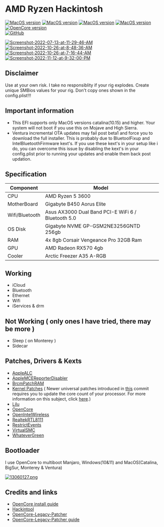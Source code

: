 # AMD Ryzen Hackintosh

[![MacOS version](https://img.shields.io/badge/Catalina-10.15.7-informational.svg)](https://www.apple.com/macos) [![MacOS version](https://img.shields.io/badge/Bigsur-11.7.1-informational.svg)](https://www.apple.com/macos) [![MacOS version](https://img.shields.io/badge/Monterey-12.6.1-informational.svg)](https://www.apple.com/macos) [![MacOS version](https://img.shields.io/badge/Ventura-13.1%20Beta2-informational.svg)](https://www.apple.com/macos) \
[![OpenCore version](https://img.shields.io/badge/OpenCore-0.8.6-informational.svg)](https://github.com/acidanthera/OpenCorePkg)\
[![GitHub](https://img.shields.io/github/license/sileshn/Ryzentosh?style=flat-square)](https://github.com/sileshn/Ryzentosh/blob/master/LICENSE)

<a href="https://postimg.cc/WdzvYsny" target="_blank"><img src="https://i.postimg.cc/WdzvYsny/Screenshot-2022-07-13-at-11-29-46-AM.png" alt="Screenshot-2022-07-13-at-11-29-46-AM"/></a> <a href="https://postimg.cc/18gWcJWG" target="_blank"><img src="https://i.postimg.cc/18gWcJWG/Screenshot-2022-10-26-at-8-48-36-AM.png" alt="Screenshot-2022-10-26-at-8-48-36-AM"/></a> <a href='https://postimg.cc/p9g0yzR2' target='_blank'><img src='https://i.postimg.cc/p9g0yzR2/Screenshot-2022-10-26-at-7-16-44-AM.png' border='0' alt='Screenshot-2022-10-26-at-7-16-44-AM'/></a> <a href="https://postimg.cc/LJ1Hdz9j" target="_blank"><img src="https://i.postimg.cc/LJ1Hdz9j/Screenshot-2022-11-12-at-9-32-00-PM.png" alt="Screenshot-2022-11-12-at-9-32-00-PM"/></a>

## Disclaimer
Use at your own risk. I take no responsiblity if your rig explodes. Create unique SMBios values for your rig. Don't copy ones shown in the config.plist!!!

## Important information
* This EFI supports only MacOS versions catalina(10.15) and higher. Your system will not boot if you use this on Mojave and High Sierra.
* Ventura incremental OTA updates may fail post beta1 and force you to download the full installer. This is probably due to BluetoolFixup and IntelBluetoothFirmware kext's. If you use these kext's in your setup like i do, you can overcome this issue by disabling the kext's in your config.plist prior to running your updates and enable them back post updation.

## Specification

| Component        | Model                                              |
| ---------------- | ---------------------------------------------------|
| CPU              | AMD Ryzen 5 3600                                   |
| MotherBoard      | Gigabyte B450 Aorus Elite                          |
| Wifi/Bluetooth   | Asus AX3000 Dual Band PCI-E WiFi 6 / Bluetooth 5.0 |
| OS Disk          | Gigabyte NVME GP-GSM2NE3256GNTD 256gb              |
| RAM              | 4x 8gb Corsair Vengeance Pro 32GB Ram              |
| GPU              | AMD Radeon RX570 4gb                               |
| Cooler    	   | Arctic Freezer A35 A-RGB          		            |

## Working

* iCloud
* Bluetooth
* Ethernet
* Wifi
* iServices & drm

## Not Working ( only ones I have tried, there may be more )

* Sleep ( on Monterey )
* Sidecar

## Patches, Drivers & Kexts

* [AppleALC](https://github.com/acidanthera/AppleALC)
* [AppleMCEReporterDisabler](https://github.com/acidanthera/bugtracker/files/3703498/AppleMCEReporterDisabler.kext.zip)
* [BrcmPatchRAM](https://github.com/acidanthera/BrcmPatchRAM)
* [Kernel Patches](https://github.com/AMD-OSX/AMD_Vanilla) ( Newer universal patches introduced in [this](https://github.com/sileshn/Ryzentosh/commit/adcb87fa003a0e77afaded014984a00ecb07b775) commit requires you to update the core count of your processor. For more information on this subject, click [here](https://github.com/AMD-OSX/AMD_Vanilla#read-me-first).)
* [Lilu](https://github.com/acidanthera/Lilu)
* [OpenCore](https://github.com/acidanthera/OpenCorePkg)
* [OpenIntelWireless](https://github.com/OpenIntelWireless)
* [RealtekRTL8111](https://github.com/Mieze/RTL8111_driver_for_OS_X)
* [RestrictEvents](https://github.com/acidanthera/RestrictEvents)
* [VirtualSMC](https://github.com/acidanthera/VirtualSMC)
* [WhateverGreen](https://github.com/acidanthera/WhateverGreen)

## Bootloader

I use OpenCore to multiboot Manjaro, Windows(10&11) and MacOS(Catalina, BigSur, Monterey & Ventura)

[![13060127.png](https://i.postimg.cc/nLFcQJvB/13060127.png)](https://postimg.cc/CR2VW9rx)

## Credits and links

* [OpenCore install guide](https://dortania.github.io/OpenCore-Install-Guide)
* [Hackintool](https://www.hackintosh-forum.de/forum/thread/38316-hackintool-ehemals-intel-fb-patcher)
* [OpenCore-Legacy-Patcher](https://github.com/dortania/OpenCore-Legacy-Patcher)
* [OpenCore-Legacy-Patcher guide](https://dortania.github.io/OpenCore-Legacy-Patcher)
